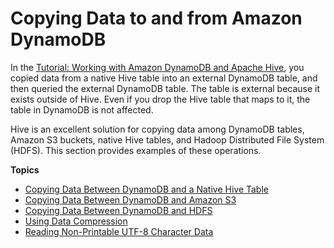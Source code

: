 # Copying Data to and from Amazon DynamoDB<a name="EMRforDynamoDB.CopyingData"></a>

In the [Tutorial: Working with Amazon DynamoDB and Apache Hive](EMRforDynamoDB.Tutorial.md), you copied data from a native Hive table into an external DynamoDB table, and then queried the external DynamoDB table\. The table is external because it exists outside of Hive\. Even if you drop the Hive table that maps to it, the table in DynamoDB is not affected\.

Hive is an excellent solution for copying data among DynamoDB tables, Amazon S3 buckets, native Hive tables, and Hadoop Distributed File System \(HDFS\)\. This section provides examples of these operations\.

**Topics**
+ [Copying Data Between DynamoDB and a Native Hive Table](EMRforDynamoDB.CopyingData.NativeHive.md)
+ [Copying Data Between DynamoDB and Amazon S3](EMRforDynamoDB.CopyingData.S3.md)
+ [Copying Data Between DynamoDB and HDFS](EMRforDynamoDB.CopyingData.HDFS.md)
+ [Using Data Compression](EMRforDynamoDB.CopyingData.Compression.md)
+ [Reading Non\-Printable UTF\-8 Character Data](EMRforDynamoDB.CopyingData.NonPrintableData.md)